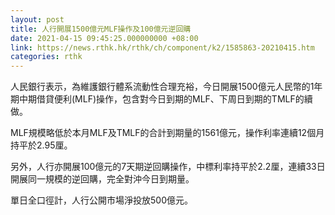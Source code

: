 ```yaml
---
layout: post
title: 人行開展1500億元MLF操作及100億元逆回購
date: 2021-04-15 09:45:25.000000000 +08:00
link: https://news.rthk.hk/rthk/ch/component/k2/1585863-20210415.htm
categories: rthk
---
```


人民銀行表示，為維護銀行體系流動性合理充裕，今日開展1500億元人民幣的1年期中期借貸便利(MLF)操作，包含對今日到期的MLF、下周日到期的TMLF的續做。

MLF規模略低於本月MLF及TMLF的合計到期量的1561億元，操作利率連續12個月持平於2.95厘。

另外，人行亦開展100億元的7天期逆回購操作，中標利率持平於2.2厘，連續33日開展同一規模的逆回購，完全對沖今日到期量。

單日全口徑計，人行公開市場淨投放500億元。

